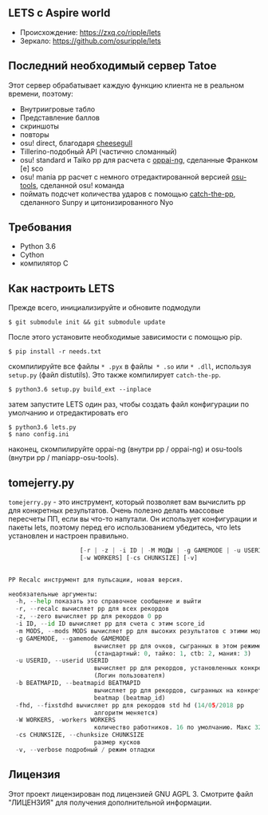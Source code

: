 ## LETS с Aspire world

- Происхождение: https://zxq.co/ripple/lets
- Зеркало: https://github.com/osuripple/lets

## Последний необходимый сервер Tatoe
Этот сервер обрабатывает каждую функцию клиента не в реальном времени, поэтому:
- Внутриигровые табло
- Представление баллов
- скриншоты
- повторы
- osu! direct, благодаря [cheesegull](https://github.com/osuripple/cheesegull)
- Tillerino-подобный API (частично сломанный)
- osu! standard и Taiko pp для расчета с [oppai-ng](https://github.com/francesco149/oppai-ng), сделанные Франком [e] sco
- osu! mania pp расчет с немного отредактированной версией [osu-tools](https://github.com/ppy/osu-tools), сделанной osu! команда
- поймать подсчет количества ударов с помощью [catch-the-pp](https://github.com/osuripple/catch-the-pp), сделанного Sunpy и цитонизированного Nyo

## Требования
- Python 3.6
- Cython
- компилятор C

## Как настроить LETS
Прежде всего, инициализируйте и обновите подмодули
```
$ git submodule init && git submodule update
```

После этого установите необходимые зависимости с помощью pip.

```
$ pip install -r needs.txt
```

скомпилируйте все файлы `* .pyx` в файлы` * .so` или `* .dll`, используя` setup.py` (файл distutils).
Это также компилирует `catch-the-pp`.
```
$ python3.6 setup.py build_ext --inplace
```

затем запустите LETS один раз, чтобы создать файл конфигурации по умолчанию и отредактировать его
```
$ python3.6 lets.py
$ nano config.ini
```

наконец, скомпилируйте oppai-ng (внутри pp / oppai-ng) и osu-tools (внутри pp / maniapp-osu-tools).

## tomejerry.py
`tomejerry.py` - это инструмент, который позволяет вам вычислить pp для конкретных результатов. Очень полезно делать массовые пересчеты ПП, если вы что-то напутали. Он использует конфигурации и пакеты lets, поэтому перед его использованием убедитесь, что lets установлен и настроен правильно.

```использование:tomejerry.py [-h]
                    [-r | -z | -i ID | -М МОДЫ | -g GAMEMODE | -u USERID | -b BEATMAPID | -fhd]
                    [-w WORKERS] [-cs CHUNKSIZE] [-v]
                    

PP Recalc инструмент для пульсации, новая версия.

необязательные аргументы:
  -h, --help показать это справочное сообщение и выйти
  -r, --recalc вычисляет pp для всех рекордов
  -z, --zero вычисляет pp для рекордов 0 pp
  -i ID, --id ID вычисляет pp для счета с этим score_id
  -m MODS, --mods MODS вычисляет pp для высоких результатов с этими модами (флаги)
  -g GAMEMODE, --gamemode GAMEMODE
                        вычисляет pp для очков, сыгранных в этом режиме игры
                        (стандартный: 0, тайко: 1, ctb: 2, мания: 3)
  -u USERID, --userid USERID
                        вычисляет pp для рекордов, установленных конкретным пользователем
                        (Логин пользователя)
  -b BEATMAPID, --beatmapid BEATMAPID
                        вычисляет pp для рекордов, сыгранных на конкретном
                        beatmap (beatmap_id)
  -fhd, --fixstdhd вычисляет pp для рекордов std hd (14/05/2018 pp
                        алгоритм меняется)
  -W WORKERS, -workers WORKERS
                        количество работников. 16 по умолчанию. Макс 32
  -cs CHUNKSIZE, --chunksize CHUNKSIZE
                        размер кусков
  -v, --verbose подробный / режим отладки
```

## Лицензия
Этот проект лицензирован под лицензией GNU AGPL 3.
Смотрите файл "ЛИЦЕНЗИЯ" для получения дополнительной информации.
